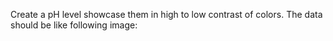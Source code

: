 Create a pH level showcase them in high to low contrast of colors.
The data should be like following image:
